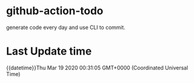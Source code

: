 # github-action-todo
generate code every day and use CLI to commit.

# Last Update time
{{datetime}}Thu Mar 19 2020 00:31:05 GMT+0000 (Coordinated Universal Time)